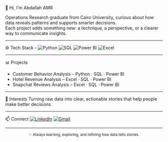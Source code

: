 👋 Hi, I'm Abdallah AMR

Operations Research graduate from Cairo University, curious about how data reveals patterns and supports smarter decisions.  
Each project adds something new: a technique, a perspective, or a clearer way to communicate insights.

---

⚙️ Tech Stack -
![Python](https://img.shields.io/badge/Python-3776AB?style=flat&logo=python&logoColor=white)
![SQL](https://img.shields.io/badge/SQL-316192?style=flat&logo=postgresql&logoColor=white)
![Power BI](https://img.shields.io/badge/Power%20BI-F2C811?style=flat&logo=powerbi&logoColor=black)
![Excel](https://img.shields.io/badge/Excel-217346?style=flat&logo=microsoft-excel&logoColor=white)

---

📊 Projects
- Customer Behavior Analysis – Python · SQL · Power BI
- Hotel Revenue Analysis – Excel · SQL · Power BI
- Snapchat Reviews Analysis – Excel · SQL · Power BI

---

🧠 Interests
Turning raw data into clear, actionable stories that help people make better decisions.

---

📫 Connect
[![LinkedIn](https://img.shields.io/badge/LinkedIn-0077B5?style=flat&logo=linkedin&logoColor=white)](www.linkedin.com/in/abdallah-amr-742070319)
[![Gmail](https://img.shields.io/badge/Email-D14836?style=flat&logo=gmail&logoColor=white)](mailto:amrosyphotos1@gmail.com)

---

<p align="center">
  <sub>✨ Always learning, exploring, and refining how data tells stories.</sub>
</p>
